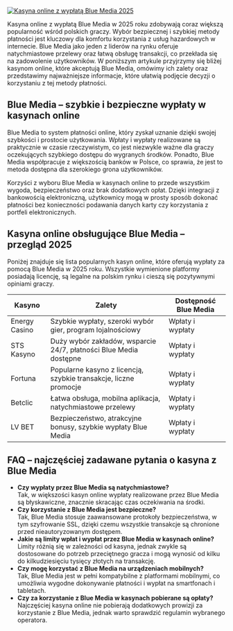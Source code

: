 [![Kasyna online z wypłatą Blue Media 2025](https://123-caf.pages.dev/gitsignup.png)](https://vrmoo.ru/Bt82HjjY)

<p>Kasyna online z wypłatą Blue Media w 2025 roku zdobywają coraz większą popularność wśród polskich graczy. Wybór bezpiecznej i szybkiej metody płatności jest kluczowy dla komfortu korzystania z usług hazardowych w internecie. Blue Media jako jeden z liderów na rynku oferuje natychmiastowe przelewy oraz łatwą obsługę transakcji, co przekłada się na zadowolenie użytkowników. W poniższym artykule przyjrzymy się bliżej kasynom online, które akceptują Blue Media, omówimy ich zalety oraz przedstawimy najważniejsze informacje, które ułatwią podjęcie decyzji o korzystaniu z tej metody płatności.</p>  <h2>Blue Media – szybkie i bezpieczne wypłaty w kasynach online</h2> <p>Blue Media to system płatności online, który zyskał uznanie dzięki swojej szybkości i prostocie użytkowania. Wpłaty i wypłaty realizowane są praktycznie w czasie rzeczywistym, co jest niezwykle ważne dla graczy oczekujących szybkiego dostępu do wygranych środków. Ponadto, Blue Media współpracuje z większością banków w Polsce, co sprawia, że jest to metoda dostępna dla szerokiego grona użytkowników.</p> <p>Korzyści z wyboru Blue Media w kasynach online to przede wszystkim wygoda, bezpieczeństwo oraz brak dodatkowych opłat. Dzięki integracji z bankowością elektroniczną, użytkownicy mogą w prosty sposób dokonać płatności bez konieczności podawania danych karty czy korzystania z portfeli elektronicznych.</p>  <h2>Kasyna online obsługujące Blue Media – przegląd 2025</h2> <p>Poniżej znajduje się lista popularnych kasyn online, które oferują wypłaty za pomocą Blue Media w 2025 roku. Wszystkie wymienione platformy posiadają licencję, są legalne na polskim rynku i cieszą się pozytywnymi opiniami graczy.</p>  <table>   <thead>     <tr>       <th>Kasyno</th>       <th>Zalety</th>       <th>Dostępność Blue Media</th>     </tr>   </thead>   <tbody>     <tr>       <td>Energy Casino</td>       <td>Szybkie wypłaty, szeroki wybór gier, program lojalnościowy</td>       <td>Wpłaty i wypłaty</td>     </tr>     <tr>       <td>STS Kasyno</td>       <td>Duży wybór zakładów, wsparcie 24/7, płatności Blue Media dostępne</td>       <td>Wpłaty i wypłaty</td>     </tr>     <tr>       <td>Fortuna</td>       <td>Popularne kasyno z licencją, szybkie transakcje, liczne promocje</td>       <td>Wpłaty i wypłaty</td>     </tr>     <tr>       <td>Betclic</td>       <td>Łatwa obsługa, mobilna aplikacja, natychmiastowe przelewy</td>       <td>Wpłaty i wypłaty</td>     </tr>     <tr>       <td>LV BET</td>       <td>Bezpieczeństwo, atrakcyjne bonusy, szybkie wypłaty Blue Media</td>       <td>Wpłaty i wypłaty</td>     </tr>   </tbody> </table>  <h2>FAQ – najczęściej zadawane pytania o kasyna z Blue Media</h2> <ul>   <li><strong>Czy wypłaty przez Blue Media są natychmiastowe?</strong><br>Tak, w większości kasyn online wypłaty realizowane przez Blue Media są błyskawiczne, znacznie skracając czas oczekiwania na środki.</li>   <li><strong>Czy korzystanie z Blue Media jest bezpieczne?</strong><br>Tak, Blue Media stosuje zaawansowane protokoły bezpieczeństwa, w tym szyfrowanie SSL, dzięki czemu wszystkie transakcje są chronione przed nieautoryzowanym dostępem.</li>   <li><strong>Jakie są limity wpłat i wypłat przez Blue Media w kasynach online?</strong><br>Limity różnią się w zależności od kasyna, jednak zwykle są dostosowane do potrzeb przeciętnego gracza i mogą wynosić od kilku do kilkudziesięciu tysięcy złotych na transakcję.</li>   <li><strong>Czy mogę korzystać z Blue Media na urządzeniach mobilnych?</strong><br>Tak, Blue Media jest w pełni kompatybilne z platformami mobilnymi, co umożliwia wygodne dokonywanie płatności i wypłat na smartfonach i tabletach.</li>   <li><strong>Czy za korzystanie z Blue Media w kasynach pobierane są opłaty?</strong><br>Najczęściej kasyna online nie pobierają dodatkowych prowizji za korzystanie z Blue Media, jednak warto sprawdzić regulamin wybranego operatora.</li> </ul>